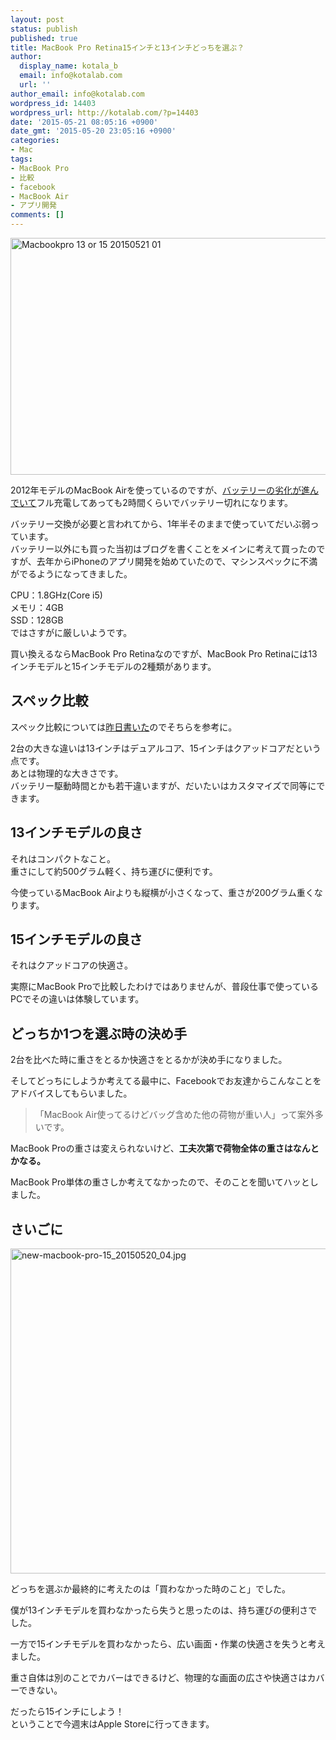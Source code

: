 ```yaml
---
layout: post
status: publish
published: true
title: MacBook Pro Retina15インチと13インチどっちを選ぶ？
author:
  display_name: kotala_b
  email: info@kotalab.com
  url: ''
author_email: info@kotalab.com
wordpress_id: 14403
wordpress_url: http://kotalab.com/?p=14403
date: '2015-05-21 08:05:16 +0900'
date_gmt: '2015-05-20 23:05:16 +0900'
categories:
- Mac
tags:
- MacBook Pro
- 比較
- facebook
- MacBook Air
- アプリ開発
comments: []
---
```

<p><img src="http://kotalab.com/wp-content/uploads/2015/05/macbookpro-13-or-15_20150521_01.png" alt="Macbookpro 13 or 15 20150521 01" width="629" height ="379" class="aligncenter size-large" /></p>
<p>2012年モデルのMacBook Airを使っているのですが、<a href="http://kotalab.com/macbook-air-battery-change-2">バッテリーの劣化が進んでいて</a>フル充電してあっても2時間くらいでバッテリー切れになります。</p>
<p>バッテリー交換が必要と言われてから、1年半そのままで使っていてだいぶ弱っています。<br />
バッテリー以外にも買った当初はブログを書くことをメインに考えて買ったのですが、去年からiPhoneのアプリ開発を始めていたので、マシンスペックに不満がでるようになってきました。</p>
<p>CPU：1.8GHz(Core i5)<br />
メモリ：4GB<br />
SSD：128GB<br />
ではさすがに厳しいようです。</p>
<p>買い換えるならMacBook Pro Retinaなのですが、MacBook Pro Retinaには13インチモデルと15インチモデルの2種類があります。</p>
<p><!--more--></p>
<h2>スペック比較</h2>
<p>スペック比較については<a href="http://kotalab.com/new-macbook-pro">昨日書いた</a>のでそちらを参考に。</p>
<p>2台の大きな違いは13インチはデュアルコア、15インチはクアッドコアだという点です。<br />
あとは物理的な大きさです。<br />
バッテリー駆動時間とかも若干違いますが、だいたいはカスタマイズで同等にできます。</p>
<h2>13インチモデルの良さ</h2>
<p>それはコンパクトなこと。<br />
重さにして約500グラム軽く、持ち運びに便利です。</p>
<p>今使っているMacBook Airよりも縦横が小さくなって、重さが200グラム重くなります。</p>
<h2>15インチモデルの良さ</h2>
<p>それはクアッドコアの快適さ。</p>
<p>実際にMacBook Proで比較したわけではありませんが、普段仕事で使っているPCでその違いは体験しています。</p>
<h2>どっちか1つを選ぶ時の決め手</h2>
<p>2台を比べた時に重さをとるか快適さをとるかが決め手になりました。</p>
<p>そしてどっちにしようか考えてる最中に、Facebookでお友達からこんなことをアドバイスしてもらいました。</p>
<blockquote><p>「MacBook Air使ってるけどバッグ含めた他の荷物が重い人」って案外多いです。</p>
</blockquote>
<p>MacBook Proの重さは変えられないけど、<strong>工夫次第で荷物全体の重さはなんとかなる。</strong></p>
<p>MacBook Pro単体の重さしか考えてなかったので、そのことを聞いてハッとしました。</p>
<h2>さいごに</h2>
<p><img src="http://kotalab.com/wp-content/uploads/2015/05/new-macbook-pro-15_20150520_04-780x520.jpg" alt="new-macbook-pro-15_20150520_04.jpg" width="780" height="520" class="aligncenter size-large wp-image-14397" /></p>
<p>どっちを選ぶか最終的に考えたのは「買わなかった時のこと」でした。</p>
<p>僕が13インチモデルを買わなかったら失うと思ったのは、持ち運びの便利さでした。</p>
<p>一方で15インチモデルを買わなかったら、広い画面・作業の快適さを失うと考えました。</p>
<p>重さ自体は別のことでカバーはできるけど、物理的な画面の広さや快適さはカバーできない。</p>
<p>だったら15インチにしよう！<br />
ということで今週末はApple Storeに行ってきます。</p>
<p><script type="text/javascript" src="http://aos-creative.prf.hn/creative/camref:111l7s5/creativeref:11l3542/special:rotate"></script></p>
